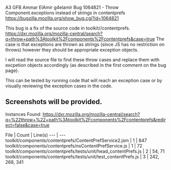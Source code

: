 A3 GFB 
Ammar ElAmir
g4elamir
Bug 1064821 - Throw Component.exceptions instead of strings in contentprefs
https://bugzilla.mozilla.org/show_bug.cgi?id=1064821

This bug is a fix of the source code in toolkit//contentprefs.
https://dxr.mozilla.org/mozilla-central/search?q=throw+path%3Atoolkit%2Fcomponents%2Fcontentprefs&case=true
The case is that exceptions are thrown as strings (since JS has no restriction on throws) however they should be appropriate exception objects.

I will read the source file to find these throw cases and replace them with excpetion objects accordingly (as described in the first comment on the bug page).

This can be tested by running code that will reach an exception case or by visually reviewing the exception cases in the code.

Screenshots will be provided.
--

Instances Found: 
https://dxr.mozilla.org/mozilla-central/search?q=%22throw+%22+path%3Atoolkit%2Fcomponents%2Fcontentprefs&redirect=false&case=true

File | Count | Line(s)
--- | ---
toolkit/components/contentprefs/ContentPrefService2.jsm | 1 | 847
toolkit/components/contentprefs/nsContentPrefService.js | 1 | 72
toolkit/components/contentprefs/tests/unit/head_contentPrefs.js | 2 | 54, 71
toolkit/components/contentprefs/tests/unit/test_contentPrefs.js | 3 | 242, 268, 341
